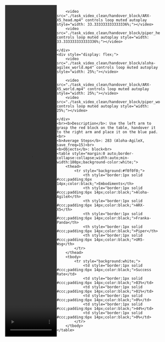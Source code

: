 <!DOCTYPE html>
<html lang="en">
<body>
    <div style="display: flex;">
        <video src="./task_video_clean/handover_block/aloha-agilex_head.mp4" controls loop muted autoplay style="width: 33.333333333333336%;"></video>
        
        <video src="./task_video_clean/handover_block/ARX-X5_head.mp4" controls loop muted autoplay style="width: 33.333333333333336%;"></video>
        <video src="./task_video_clean/handover_block/piper_head.mp4" controls loop muted autoplay style="width: 33.333333333333336%;"></video>
        
    </div>
    <div style="display: flex;">
        <video src="./task_video_clean/handover_block/aloha-agilex_world.mp4" controls loop muted autoplay style="width: 25%;"></video>
        
        <video src="./task_video_clean/handover_block/ARX-X5_world.mp4" controls loop muted autoplay style="width: 25%;"></video>
        <video src="./task_video_clean/handover_block/piper_world.mp4" controls loop muted autoplay style="width: 25%;"></video>
        
    </div>
    <br><b>Description</b>: Use the left arm to grasp the red block on the table, handover it to the right arm and place it on the blue pad.<br>
    <b>Average Steps</b>: 283 (Aloha-AgileX, save_freq=15)<br>
    <b>Objects</b>: block<br>
    <table style="margin:0 auto;border-collapse:collapse;width:auto;min-width:180px;background-color:white;">
        <thead>
            <tr style="background:#f0f0f0;">
                <th style="border:1px solid #ccc;padding:6px 14px;color:black;">Embodiments</th>
                <th style="border:1px solid #ccc;padding:6px 14px;color:black;">Aloha-AgileX</th>
                <th style="border:1px solid #ccc;padding:6px 14px;color:black;">ARX-X5</th>
                <th style="border:1px solid #ccc;padding:6px 14px;color:black;">Franka-Panda</th>
                <th style="border:1px solid #ccc;padding:6px 14px;color:black;">Piper</th>
                <th style="border:1px solid #ccc;padding:6px 14px;color:black;">UR5-Wsg</th>
            </tr>
        </thead>
        <tbody>
            <tr style="background:white;">
                <td style="border:1px solid #ccc;padding:6px 14px;color:black;">Success Rate</td>
                <td style="border:1px solid #ccc;padding:6px 14px;color:black;">83%</td>
                <td style="border:1px solid #ccc;padding:6px 14px;color:black;">81%</td>
                <td style="border:1px solid #ccc;padding:6px 14px;color:black;">0%</td>
                <td style="border:1px solid #ccc;padding:6px 14px;color:black;">44%</td>
                <td style="border:1px solid #ccc;padding:6px 14px;color:black;">0%</td>
            </tr>
        </tbody>
    </table>
</body>
</html>
